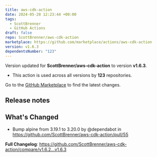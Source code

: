 ```yaml
---
title: aws-cdk-action
date: 2024-05-28 12:23:44 +00:00
tags:
  - ScottBrenner
  - GitHub Actions
draft: false
repo: ScottBrenner/aws-cdk-action
marketplace: https://github.com/marketplace/actions/aws-cdk-action
version: v1.6.3
dependentsNumber: "123"
---
```



Version updated for **ScottBrenner/aws-cdk-action** to version **v1.6.3**.
- This action is used across all versions by **123** repositories.

Go to the [GitHub Marketplace](https://github.com/marketplace/actions/aws-cdk-action) to find the latest changes.

## Release notes

## What's Changed
* Bump alpine from 3.19.1 to 3.20.0 by @dependabot in https://github.com/ScottBrenner/aws-cdk-action/pull/55


**Full Changelog**: https://github.com/ScottBrenner/aws-cdk-action/compare/v1.6.2...v1.6.3
